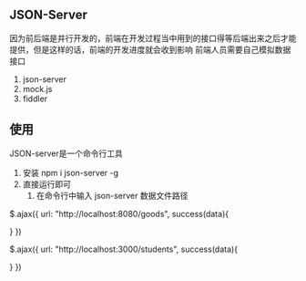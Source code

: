 ## JSON-Server

因为前后端是并行开发的，前端在开发过程当中用到的接口得等后端出来之后才能提供，但是这样的话，前端的开发进度就会收到影响
前端人员需要自己模拟数据接口

1. json-server
2. mock.js
3. fiddler

## 使用

JSON-server是一个命令行工具

1. 安装
   npm i json-server -g
2. 直接运行即可
   1. 在命令行中输入 json-server 数据文件路径


$.ajax({
  url: "http://localhost:8080/goods",
  success(data){

  }
})


$.ajax({
  url: "http://localhost:3000/students",
  success(data){

  }
})